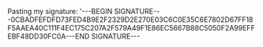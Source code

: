 Pasting my signature:
'---BEGIN SIGNATURE---0CBADFEFDFD73FED4B9E2F2329D2E270E03C6C0E35C6E7802D67FF18F5AAEA40C111F4EC175C207A2F579A49F1E86EC5667B88C5050F2A99EFFEBF48DD30FC0A---END SIGNATURE---
